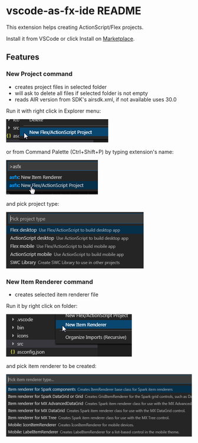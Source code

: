 # vscode-as-fx-ide README

This extension helps creating ActionScript/Flex projects.

Install it from VSCode or click Install on [Marketplace](https://marketplace.visualstudio.com/items?itemName=neminovno.vscode-as-fx-ide).

## Features

### New Project command

- creates project files in selected folder
- will ask to delete all files if selected folder is not empty
- reads AIR version from SDK's airsdk.xml, if not available uses 30.0

Run it with right click in Explorer menu:

![Run New Project command from explorer menu](images/cp-how-to-run.png)

or from Command Palette (Ctrl+Shift+P) by typing extension's name:

![Run New Project command from Command Palette](images/cp-how-to-run-2.png)

and pick project type:

![Pick project type](images/cp-pick.png)

### New Item Renderer command

- creates selected item renderer file

Run it by right click on folder:

![Run New ItemRenderer command from Explorer menu](images/ir-how-to-run.png)

and pick item renderer to be created:

![Pick New ItemRenderer type](images/ir-pick-type.png)